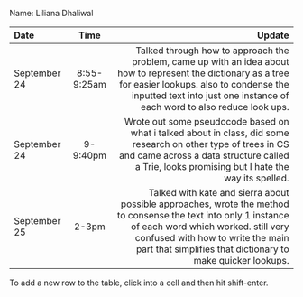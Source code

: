 Name: Liliana Dhaliwal

| Date         |    Time     |                                                                                                                                                                                                                                                     Update |
|:-------------|:-----------:|-----------------------------------------------------------------------------------------------------------------------------------------------------------------------------------------------------------------------------------------------------------:|
| September 24 | 8:55-9:25am |                       Talked through how to approach the problem, came up with an idea about how to represent the dictionary as a tree for easier lookups. also to condense the inputted text into just one instance of each word to also reduce look ups. |
| September 24 |  9-9:40pm   |                                            Wrote out some pseudocode based on what i talked about in class, did some research on other type of trees in CS and came across a data structure called a Trie, looks promising but I hate the way its spelled. |
| September 25 |    2-3pm    |  Talked with kate and sierra about possible approaches, wrote the method to consense the text into only 1 instance of each word which worked. still very confused with how to write the main part that simplifies that dictionary to make quicker lookups. |


To add a new row to the table, click into a cell and then hit shift-enter.